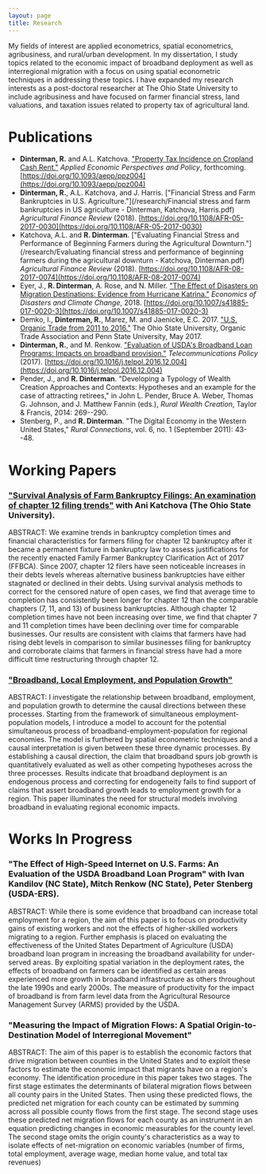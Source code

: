 ```yaml
---
layout: page
title: Research
---
```


My fields of interest are applied econometrics, spatial econometrics, agribusiness, and rural/urban development. In my dissertation, I study topics related to the economic impact of broadband deployment as well as interregional migration with a focus on using spatial econometric techniques in addressing these topics. I have expanded my research interests as a post-doctoral researcher at The Ohio State University to include agribusiness and have focused on farmer financial stress, land valuations, and taxation issues related to property tax of agricultural land.

# Publications

- **Dinterman, R.** and A.L. Katchova. ["Property Tax Incidence on Cropland Cash Rent."](/research/6-tax-incidence-revise-3.pdf) *Applied Economic Perspectives and Policy*, forthcoming. [https://doi.org/10.1093/aepp/ppz004](https://doi.org/10.1093/aepp/ppz004)
- **Dinterman, R.**, A.L. Katchova, and J. Harris. ["Financial Stress and Farm Bankruptcies in U.S. Agriculture."](/research/Financial stress and farm bankruptcies in US agriculture - Dinterman, Katchova, Harris.pdf) *Agricultural Finance Review* (2018). [https://doi.org/10.1108/AFR-05-2017-0030](https://doi.org/10.1108/AFR-05-2017-0030)
- Katchova, A.L. and **R. Dinterman**. ["Evaluating Financial Stress and Performance of Beginning Farmers during the Agricultural Downturn."](/research/Evaluating financial stress and performance of beginning farmers during the agricultural downturn - Katchova, Dinterman.pdf) *Agricultural Finance Review* (2018). [https://doi.org/10.1108/AFR-08-2017-0074](https://doi.org/10.1108/AFR-08-2017-0074)
- Eyer, J., **R. Dinterman**, A. Rose, and N. Miller. ["The Effect of Disasters on Migration Destinations: Evidence from Hurricane Katrina."](/research/Eyer_et_al-2018-Economics_of_Disasters_and_Climate_Change.pdf) *Economics of Disasters and Climate Change*, 2018. [https://doi.org/10.1007/s41885-017-0020-3](https://doi.org/10.1007/s41885-017-0020-3)
- Demko, I., **Dinterman, R.**, Marez, M. and Jaenicke, E.C. 2017. ["U.S. Organic Trade from 2011 to 2016."](/research/OTATradeReport.pdf) The Ohio State University, Organic Trade Association and Penn State University, May 2017.
- **Dinterman, R.**, and M. Renkow. ["Evaluation of USDA's Broadband Loan Programs: Impacts on broadband provision."](/research/Evaluation-of-USDAs-Broadband-Loan-Program-Dinterman-Renkow.pdf) *Telecommunications Policy* (2017). [https://doi.org/10.1016/j.telpol.2016.12.004](https://doi.org/10.1016/j.telpol.2016.12.004)
- Pender, J., and **R. Dinterman**. "Developing a Typology of Wealth Creation Approaches and Contexts: Hypotheses and an example for the case of attracting retirees," in  John L. Pender, Bruce A. Weber, Thomas G. Johnson, and J. Matthew Fannin (eds.), *Rural Wealth Creation*, Taylor & Francis, 2014: 269--290.
- Stenberg, P., and **R. Dinterman**. "The Digital Economy in the Western United States," *Rural Connections*, vol. 6, no. 1 (September 2011): 43--48.

# Working Papers

### ["Survival Analysis of Farm Bankruptcy Filings: An examination of chapter 12 filing trends"](/research/5-survival-submission.pdf) with Ani Katchova (The Ohio State University).

ABSTRACT: We examine trends in bankruptcy completion times and financial characteristics for farmers filing for chapter 12 bankruptcy after it became a permanent fixture in bankruptcy law to assess justifications for the recently enacted Family Farmer Bankruptcy Clarification Act of 2017 (FFBCA). Since 2007, chapter 12 filers have seen noticeable increases in their debts levels whereas alternative business bankruptcies have either stagnated or declined in their debts. Using survival analysis methods to correct for the censored nature of open cases, we find that average time to completion has consistently been longer for chapter 12 than the comparable chapters (7, 11, and 13) of business bankruptcies. Although chapter 12 completion times have not been increasing over time, we find that chapter 7 and 11 completion times have been declining over time for comparable businesses. Our results are consistent with claims that farmers have had rising debt levels in comparison to similar businesses filing for bankruptcy and corroborate claims that farmers in financial stress have had a more difficult time restructuring through chapter 12.

### ["Broadband, Local Employment, and Population Growth"](/research/Paper-2.pdf)

ABSTRACT: I investigate the relationship between broadband, employment, and population growth to determine the causal directions between these processes. Starting from the framework of simultaneous employment-population models, I introduce a model to account for the potential simultaneous process of broadband-employment-population for regional economies. The model is furthered by spatial econometric techniques and a causal interpretation is given between these three dynamic processes. By establishing a causal direction, the claim that broadband spurs job growth is quantitatively evaluated as well as other competing hypotheses across the three processes. Results indicate that broadband deployment is an endogenous process and correcting for endogeneity fails to find support of claims that assert broadband growth leads to employment growth for a region. This paper illuminates the need for structural models involving broadband in evaluating regional economic impacts.

# Works In Progress

### "The Effect of High-Speed Internet on U.S. Farms: An Evaluation of the USDA Broadband Loan Program" with Ivan Kandilov (NC State), Mitch Renkow (NC State), Peter Stenberg (USDA-ERS).

ABSTRACT: While there is some evidence that broadband can increase total employment for a region, the aim of this paper is to focus on productivity gains of existing workers and not the effects of higher-skilled workers migrating to a region. Further emphasis is placed on evaluating the effectiveness of the United States Department of Agriculture (USDA) broadband loan program in increasing the broadband availability for under-served areas. By exploiting spatial variation in the deployment rates, the effects of broadband on farmers can be identified as certain areas experienced more growth in broadband infrastructure as others throughout the late 1990s and early 2000s. The measure of productivity for the impact of broadband is from farm level data from the Agricultural Resource Management Survey (ARMS) provided by the USDA.

### "Measuring the Impact of Migration Flows: A Spatial Origin-to-Destination Model of Interregional Movement"

ABSTRACT: The aim of this paper is to establish the economic factors that drive migration between counties in the United States and to exploit these factors to estimate the economic impact that migrants have on a region's economy. The identification procedure in this paper takes two stages. The first stage estimates the determinants of bilateral migration flows between all county pairs in the United States. Then using these predicted flows, the predicted net migration for each county can be estimated by summing across all possible county flows from the first stage. The second stage uses these predicted net migration flows for each county as an instrument in an equation predicting changes in economic measurables for the county level. The second stage omits the origin county's characteristics as a way to isolate effects of net-migration on economic variables (number of firms, total employment, average wage, median home value, and total tax revenues)

